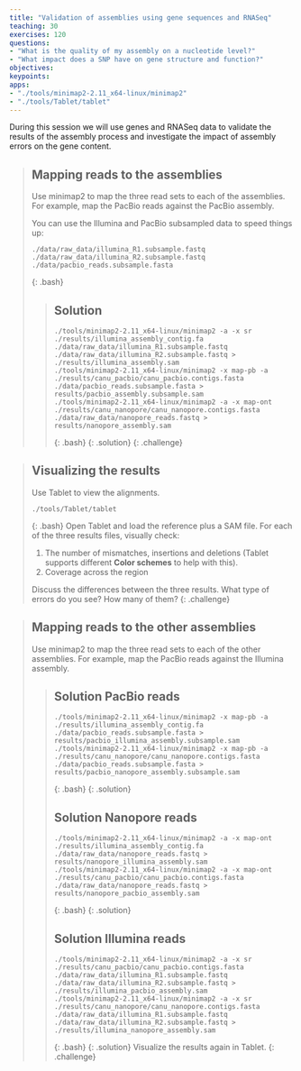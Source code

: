 ```yaml
---
title: "Validation of assemblies using gene sequences and RNASeq"
teaching: 30
exercises: 120
questions: 
- "What is the quality of my assembly on a nucleotide level?"
- "What impact does a SNP have on gene structure and function?"
objectives:
keypoints:
apps:
- "./tools/minimap2-2.11_x64-linux/minimap2"
- "./tools/Tablet/tablet"
---
```


During this session we will use genes and RNASeq data to validate the results of the assembly process and investigate the impact of assembly errors on the gene content.


> ## Mapping reads to the assemblies
> 
> Use minimap2 to map the three read sets to each of the assemblies. For example, map the PacBio reads against the PacBio assembly.
> 
> You can use the Illumina and PacBio subsampled data to speed things up:
> ~~~
> ./data/raw_data/illumina_R1.subsample.fastq
> ./data/raw_data/illumina_R2.subsample.fastq
> ./data/pacbio_reads.subsample.fasta
> ~~~
> {: .bash}
> > ## Solution
> > ~~~
> > ./tools/minimap2-2.11_x64-linux/minimap2 -a -x sr ./results/illumina_assembly_contig.fa ./data/raw_data/illumina_R1.subsample.fastq ./data/raw_data/illumina_R2.subsample.fastq > ./results/illumina_assembly.sam
> > ./tools/minimap2-2.11_x64-linux/minimap2 -x map-pb -a ./results/canu_pacbio/canu_pacbio.contigs.fasta ./data/pacbio_reads.subsample.fasta > results/pacbio_assembly.subsample.sam
> > ./tools/minimap2-2.11_x64-linux/minimap2 -a -x map-ont ./results/canu_nanopore/canu_nanopore.contigs.fasta ./data/raw_data/nanopore_reads.fastq > results/nanopore_assembly.sam
> > ~~~
> > {: .bash}
> {: .solution}
{: .challenge}

> ## Visualizing the results
> Use Tablet to view the alignments.
> ~~~
> ./tools/Tablet/tablet
> ~~~
> {: .bash}
> Open Tablet and load the reference plus a SAM file. For each of the three results files, visually check:
> 
> 1. The number of mismatches, insertions and deletions (Tablet supports different **Color schemes** to help with this).
> 2. Coverage across the region
> 
> Discuss the differences between the three results. What type of errors do you see? How many of them?
{: .challenge}

> ## Mapping reads to the other assemblies
> Use minimap2 to map the three read sets to each of the other assemblies. For example, map the PacBio reads against the Illumina assembly.
> > ## Solution PacBio reads
> > ~~~
> > ./tools/minimap2-2.11_x64-linux/minimap2 -x map-pb -a ./results/illumina_assembly_contig.fa ./data/pacbio_reads.subsample.fasta > results/pacbio_illumina_assembly.subsample.sam
> > ./tools/minimap2-2.11_x64-linux/minimap2 -x map-pb -a ./results/canu_nanopore/canu_nanopore.contigs.fasta ./data/pacbio_reads.subsample.fasta > results/pacbio_nanopore_assembly.subsample.sam
> > ~~~
> > {: .bash}
> {: .solution}
> > ## Solution Nanopore reads
> > ~~~
> > ./tools/minimap2-2.11_x64-linux/minimap2 -a -x map-ont ./results/illumina_assembly_contig.fa ./data/raw_data/nanopore_reads.fastq > results/nanopore_illumina_assembly.sam
> > ./tools/minimap2-2.11_x64-linux/minimap2 -a -x map-ont ./results/canu_pacbio/canu_pacbio.contigs.fasta ./data/raw_data/nanopore_reads.fastq > results/nanopore_pacbio_assembly.sam
> > ~~~
> > {: .bash}
> {: .solution}
> > ## Solution Illumina reads
> > ~~~
> > ./tools/minimap2-2.11_x64-linux/minimap2 -a -x sr ./results/canu_pacbio/canu_pacbio.contigs.fasta ./data/raw_data/illumina_R1.subsample.fastq ./data/raw_data/illumina_R2.subsample.fastq > ./results/illumina_pacbio_assembly.sam
> > ./tools/minimap2-2.11_x64-linux/minimap2 -a -x sr ./results/canu_nanopore/canu_nanopore.contigs.fasta ./data/raw_data/illumina_R1.subsample.fastq ./data/raw_data/illumina_R2.subsample.fastq > ./results/illumina_nanopore_assembly.sam
> > ~~~
> > {: .bash}
> {: .solution}
> Visualize the results again in Tablet. 
{: .challenge}

